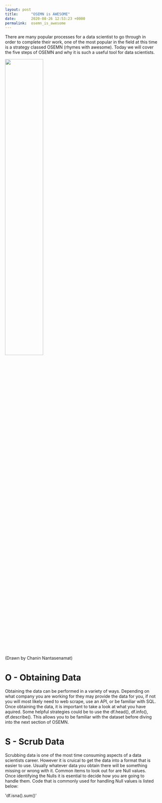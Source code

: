 ```yaml
---
layout: post
title:      "OSEMN is AWESOME"
date:       2020-08-26 12:53:23 +0000
permalink:  osemn_is_awesome
---
```



There are many popular processes for a data scientist to go through in order to complete their work, one of the most popular in the field at this time is a strategy classed OSEMN (rhymes with awesome).  Today we will cover the five steps of OSEMN and why it is such a useful tool for data scientists. 


<img src = 'https://miro.medium.com/max/1705/1*Q7VCgPKQAI7XVKEvU4fxXA@2x.jpeg' width = '50%'> 

(Drawn by Chanin Nantasenamat)
# O - Obtaining Data
Obtaining the data can be performed in a variety of ways. Depending on what company you are working for they may provide the data for you, if not you will most likely need to web scrape, use an API, or be familiar with SQL. Once obtaining the data, it is important to take a look at what you have aquired. Some helpful strategies could be to use the df.head(), df.info(), df.describe(). This allows you to be familiar with the dataset before diving into the next section of OSEMN.

# S - Scrub Data
Scrubbing data is one of the most time consuming aspects of a data scientists career. However it is cruical to get the data into a format that is easier to use. Usually whatever data you obtain there will be something missing or wrong with it. Common items to look out for are Null values. Once identifying the Nulls it is esential to decide how you are going to handle them. Code that is commonly used for handling Null values is listed below:

'df.isna().sum()' 
